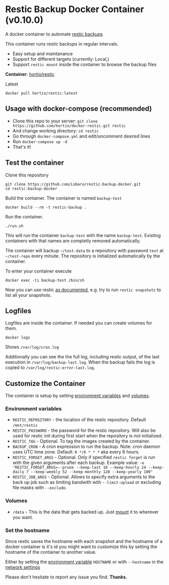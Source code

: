 # Restic Backup Docker Container (v0.10.0)

A docker container to automate [restic backups](https://restic.net/)

This container runs restic backups in regular intervals.

- Easy setup and maintanance
- Support for different targets (currently: Local,)
- Support `restic mount` inside the container to browse the backup files

**Container**: [hortio/restic](https://hub.docker.com/r/hortio/restic/)

Latest

```
docker pull hortio/restic:latest
```

## Usage with docker-compose (recommended)

- Clone this repo to your server: `git clone https://github.com/hortio/docker-restic.git restic`
- And change working directory: `cd restic`
- Go through `docker-compose.yml` and edit/uncomment desired lines
- Run `docker-compose up -d`
- That's it!

## Test the container

Clone this repository

```
git clone https://github.com/Lobaro/restic-backup-docker.git
cd restic-backup-docker
```

Build the container. The container is named `backup-test`

```
docker build --rm -t restic-backup .
```

Run the container.

```
./run.sh
```

This will run the container `backup-test` with the name `backup-test`. Existing containers with that names are completly removed automatically.

The container will backup `~/test-data` to a repository with password `test` at `~/test-repo` every minute. The repository is initialized automatically by the container.

To enter your container execute

```
docker exec -ti backup-test /bin/sh
```

Now you can use restic [as documented](https://restic.readthedocs.io/en/stable/Manual/), e.g. try to run `restic snapshots` to list all your snapshots.

## Logfiles

Logfiles are inside the container. If needed you can create volumes for them.

```
docker logs
```

Shows `/var/log/cron.log`

Additionally you can see the the full log, including restic output, of the last execution in `/var/log/backup-last.log`. When the backup fails the log is copied to `/var/log/restic-error-last.log`.

## Customize the Container

The container is setup by setting [environment variables](https://docs.docker.com/engine/reference/run/#/env-environment-variables) and [volumes](https://docs.docker.com/engine/reference/run/#volume-shared-filesystems).

### Environment variables

- `RESTIC_REPOSITORY` - the location of the restic repository. Default `/mnt/restic`
- `RESTIC_PASSWORD` - the password for the restic repository. Will also be used for restic init during first start when the repository is not initialized.
- `RESTIC_TAG` - Optional. To tag the images created by the container.
- `BACKUP_CRON` - A cron expression to run the backup. Note: cron daemon uses UTC time zone. Default: `0 */6 * * *` aka every 6 hours.
- `RESTIC_FORGET_ARGS` - Optional. Only if specified `restic forget` is run with the given arguments after each backup. Example value: `-e "RESTIC_FORGET_ARGS=--prune --keep-last 10 --keep-hourly 24 --keep-daily 7 --keep-weekly 52 --keep-monthly 120 --keep-yearly 100"`
- `RESTIC_JOB_ARGS` - Optional. Allows to specify extra arguments to the back up job such as limiting bandwith with `--limit-upload` or excluding file masks with `--exclude`.

### Volumes

- `/data` - This is the data that gets backed up. Just [mount](https://docs.docker.com/engine/reference/run/#volume-shared-filesystems) it to wherever you want.

### Set the hostname

Since restic saves the hostname with each snapshot and the hostname of a docker container is it's id you might want to customize this by setting the hostname of the container to another value.

Either by setting the [environment variable](https://docs.docker.com/engine/reference/run/#env-environment-variables) `HOSTNAME` or with `--hostname` in the [network settings](https://docs.docker.com/engine/reference/run/#network-settings)

Please don't hesitate to report any issue you find. **Thanks.**
